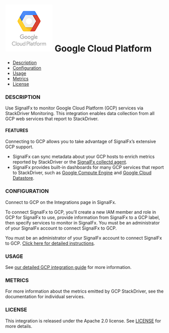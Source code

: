 # ![](./img/integration_gcp.png) Google Cloud Platform

- [Description](#description)
- [Configuration](#configuration)
- [Usage](#usage)
- [Metrics](#metrics)
- [License](#license)

### DESCRIPTION

Use SignalFx to monitor Google Cloud Platform (GCP) services via StackDriver Monitoring. This integration enables data collection from all GCP web services that report to StackDriver.

#### FEATURES

Connecting to GCP allows you to take advantage of SignalFx’s extensive GCP support.

- SignalFx can sync metadata about your GCP hosts to enrich metrics reported by StackDriver or the [SignalFx collectd agent](https://github.com/signalfx/integrations/tree/master/collectd)[](sfx_link:sfxcollectd).
- SignalFx provides built-in dashboards for many GCP services that report to StackDriver, such as [Google Compute Engine](https://github.com/signalfx/integrations/tree/master/google-compute-engine)[](sfx_link:google-compute-engine) and [Google Cloud Datastore](https://github.com/signalfx/integrations/tree/master/google-cloud-datastore)[](sfx_link:google-cloud-datastore).

### CONFIGURATION

Connect to GCP on the Integrations page in SignalFx.

To connect SignalFx to GCP, you’ll create a new IAM member and role in GCP for SignalFx to use, provide information from SignalFx to a GCP label, then specify services to monitor in SignalFx. You must be an administrator of your SignalFx account to connect SignalFx to GCP.

You must be an administrator of your SignalFx account to connect SignalFx to GCP. [Click here for detailed instructions](http://docs.signalfx.com/en/latest/getting-started/send-data.html#gcp).

### USAGE

See [our detailed GCP integration guide](https://docs.signalfx.com/en/latest/integrations/gcp-info.html) for more information.

### METRICS

For more information about the metrics emitted by GCP StackDriver, see the documentation for individual services.

### LICENSE

This integration is released under the Apache 2.0 license. See [LICENSE](./LICENSE) for more details.

